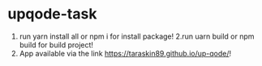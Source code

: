 # upqode-task
1. run yarn install all or npm i for install package!
2.run uarn build or npm build for build project!
3. App available via the link https://taraskin89.github.io/up-qode/!
